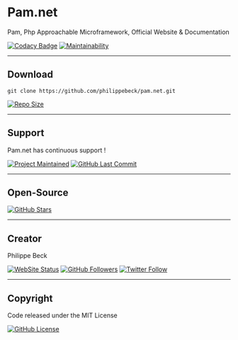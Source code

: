 # Pam.net

Pam, Php Approachable Microframework, Official Website & Documentation

[![Codacy Badge](https://app.codacy.com/project/badge/Grade/63dfee72718748f982fd515eb56b9ecc)](https://www.codacy.com/gh/devsagency/pam.net/dashboard)
[![Maintainability](https://api.codeclimate.com/v1/badges/6559a883b2fd7c3fc9a5/maintainability)](https://codeclimate.com/github/devsagency/pam.net/maintainability)

---

## Download

`git clone https://github.com/philippebeck/pam.net.git`  
  
[![Repo Size](https://img.shields.io/github/repo-size/philippebeck/pam.net.svg?label=Repo+Size)](https://github.com/philippebeck/pam.net/tree/master)

---

## Support

Pam.net has continuous support !

[![Project Maintained](https://img.shields.io/maintenance/yes/2020.svg?label=Maintained)](https://github.com/philippebeck/pam.net)
[![GitHub Last Commit](https://img.shields.io/github/last-commit/philippebeck/pam.net.svg?label=Last+Commit)](https://github.com/philippebeck/pam.net/commits/master)

---

## Open-Source

[![GitHub Stars](https://img.shields.io/github/stars/philippebeck/pam.net.svg?label=GitHub+:+Pam.net+|+Stars)](https://github.com/philippebeck/pam.net)

---

## Creator

Philippe Beck

[![WebSite Status](https://img.shields.io/website-up-down-green-red/https/philippebeck.net.svg?label=https://philippebeck.net)](https://philippebeck.net)
[![GitHub Followers](https://img.shields.io/github/followers/philippebeck.svg?label=GitHub+:+philippebeck+|+Followers)](https://github.com/philippebeck)
[![Twitter Follow](https://badgen.net/twitter/follow/ph_beck)](https://twitter.com/ph_beck)

---

## Copyright

Code released under the MIT License

[![GitHub License](https://img.shields.io/github/license/philippebeck/pam.net.svg?label=License)](https://github.com/philippebeck/pam.net/blob/master/LICENSE)
